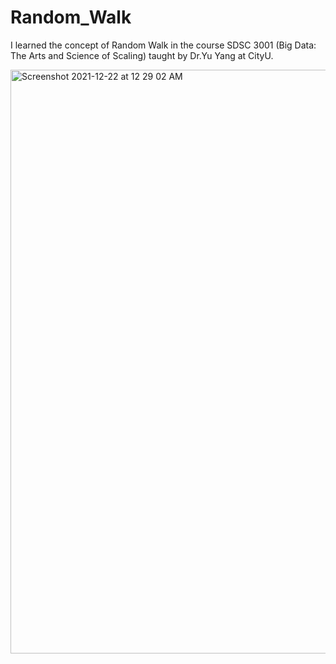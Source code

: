 # Random_Walk
I learned the concept of Random Walk in the course SDSC 3001 (Big Data: The Arts and Science of Scaling) taught by Dr.Yu Yang at CityU.



<img width="934" alt="Screenshot 2021-12-22 at 12 29 02 AM" src="https://user-images.githubusercontent.com/60958440/146965428-e53e11cc-a780-4fe7-9135-b4dd5509f880.png">


